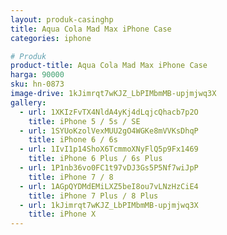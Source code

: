 ```yaml
---
layout: produk-casinghp
title: Aqua Cola Mad Max iPhone Case
categories: iphone

# Produk
product-title: Aqua Cola Mad Max iPhone Case
harga: 90000
sku: hn-0873
image-drive: 1kJimrqt7wKJZ_LbPIMbmMB-upjmjwq3X
gallery:
  - url: 1XKIzFvTX4NldA4yKj4dLqjcQhacb7p2O
    title: iPhone 5 / 5s / SE
  - url: 1SYUoKzolVexMUU2gO4WGKe8mVVKsDhqP
    title: iPhone 6 / 6s
  - url: 1IvI1p14ShoX6TcmmoXNyFlQ5p9Fx1469
    title: iPhone 6 Plus / 6s Plus
  - url: 1P1nb36vo0FC1t97vDJ3Gs5P5Nf7wiJpP
    title: iPhone 7 / 8
  - url: 1AGpQYDMdEMiLXZ5beI8ou7vLNzHzCiE4
    title: iPhone 7 Plus / 8 Plus
  - url: 1kJimrqt7wKJZ_LbPIMbmMB-upjmjwq3X
    title: iPhone X
---
```

